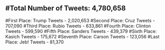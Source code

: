 #Total Number of Tweets: 4,780,658 
---
#First Place: Trump Tweets - 2,020,653
#Second Place: Cruz Tweets - 707,090
#Third Place: Rubio Tweets - 633,861
#Fourth Place: Clinton Tweets - 599,590
#Fifth Place: Sanders Tweets - 439,379
#Sixth Place: Kasich Tweets - 175,672
#Seventh Place: Carson Tweets - 123,056
#Last Place: Jeb! Tweets - 81,370
